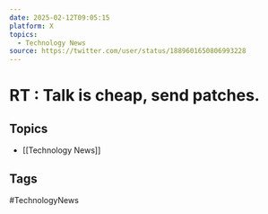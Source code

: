 ```yaml
---
date: 2025-02-12T09:05:15
platform: X
topics:
  - Technology News
source: https://twitter.com/user/status/1889601650806993228
---
```

# RT : Talk is cheap, send patches.

## Topics
- [[Technology News]]

## Tags
#TechnologyNews